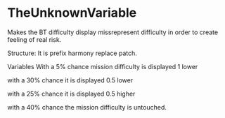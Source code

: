 # TheUnknownVariable
Makes the BT difficulty display missrepresent difficulty in order to create feeling of real risk. 

Structure:
It is prefix harmony replace patch. 

Variables
With a 5% chance mission difficulty is displayed 1 lower 

with a 30% chance it is displayed 0.5 lower

with a 25% chance it is displayed 0.5 higher 

with a 40% chance the mission difficulty is untouched.
